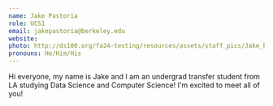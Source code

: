 ```yaml
---
name: Jake Pastoria
role: UCS1
email: jakepastoria@berkeley.edu
website: 
photo: http://ds100.org/fa24-testing/resources/assets/staff_pics/Jake_Pastoria.jpg
pronouns: He/Him/His
---
```

Hi everyone, my name is Jake and I am an undergrad transfer student from LA studying Data Science and Computer Science! I'm excited to meet all of you!
